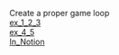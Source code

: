 Create a proper game loop  
    [ex_1_2_3](https://anhvinguyen.github.io/game/pharse_1/Get_started_with_Game_development/Create_a_proper_game_loop/ex1_2_3.html)  
    [ex_4_5](https://anhvinguyen.github.io/game/pharse_1/Get_started_with_Game_development/Create_a_proper_game_loop/ex4_5.html)  
    [In_Notion](https://anhvinguyen.github.io/game/pharse_1/Get_started_with_Game_development/Create_a_proper_game_loop/InNotion.html)  
